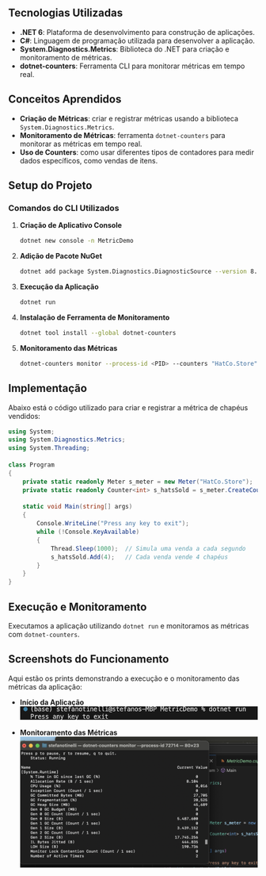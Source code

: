 ## Tecnologias Utilizadas

- **.NET 6**: Plataforma de desenvolvimento para construção de aplicações.
- **C#**: Linguagem de programação utilizada para desenvolver a aplicação.
- **System.Diagnostics.Metrics**: Biblioteca do .NET para criação e monitoramento de métricas.
- **dotnet-counters**: Ferramenta CLI para monitorar métricas em tempo real.

## Conceitos Aprendidos

- **Criação de Métricas**: criar e registrar métricas usando a biblioteca `System.Diagnostics.Metrics`.
- **Monitoramento de Métricas**: ferramenta `dotnet-counters` para monitorar as métricas em tempo real.
- **Uso de Counters**: como usar diferentes tipos de contadores para medir dados específicos, como vendas de itens.


## Setup do Projeto

### Comandos do CLI Utilizados

1. **Criação de Aplicativo Console**
   ```bash
   dotnet new console -n MetricDemo
   ```
2. **Adição de Pacote NuGet**
   ```bash
   dotnet add package System.Diagnostics.DiagnosticSource --version 8.0.0
   ```
3. **Execução da Aplicação**
   ```bash
   dotnet run
   ```
4. **Instalação de Ferramenta de Monitoramento**
   ```bash
   dotnet tool install --global dotnet-counters
   ```
5. **Monitoramento das Métricas**
   ```bash
   dotnet-counters monitor --process-id <PID> --counters "HatCo.Store"
   ```

## Implementação

Abaixo está o código utilizado para criar e registrar a métrica de chapéus vendidos:

```csharp
using System;
using System.Diagnostics.Metrics;
using System.Threading;

class Program
{
    private static readonly Meter s_meter = new Meter("HatCo.Store");
    private static readonly Counter<int> s_hatsSold = s_meter.CreateCounter<int>("hats_sold");

    static void Main(string[] args)
    {
        Console.WriteLine("Press any key to exit");
        while (!Console.KeyAvailable)
        {
            Thread.Sleep(1000);  // Simula uma venda a cada segundo
            s_hatsSold.Add(4);   // Cada venda vende 4 chapéus
        }
    }
}
```

## Execução e Monitoramento

Executamos a aplicação utilizando `dotnet run` e monitoramos as métricas com `dotnet-counters`.

## Screenshots do Funcionamento

Aqui estão os prints demonstrando a execução e o monitoramento das métricas da aplicação:

- **Início da Aplicação**
  ![Início da Aplicação](utils/Screenshot%202024-05-10%20at%2015.44.00.png)
                          
- **Monitoramento das Métricas**
  ![Monitoramento das Métricas](utils/Screenshot%202024-05-10%20at%2015.36.21.png)

